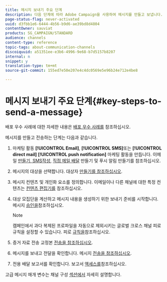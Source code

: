 ```yaml
---
title: 메시지 보내기 주요 단계
description: 다음 단계에 따라 Adobe Campaign을 사용하여 메시지를 만들고 보냅니다.
page-status-flag: never-activated
uuid: d3fbb1e6-6444-4b56-b9d6-ae39bd8d4804
contentOwner: sauviat
products: SG_CAMPAIGN/STANDARD
audience: channels
content-type: reference
topic-tags: about-communication-channels
discoiquuid: a51351ee-e3b6-4996-9e68-b7d5157b8207
internal: n
snippet: y
translation-type: tm+mt
source-git-commit: 155ed7e50e207e4c4dc0569e5e96b24e712e4be8

---
```



# 메시지 보내기 주요 단계{#key-steps-to-send-a-message}

배포 우수 사례에 대한 자세한 내용은 [배포 우수 사례를](https://helpx.adobe.com/kr/campaign/kb/delivery-best-practices.html) 참조하십시오.

메시지를 만들고 전송하는 단계는 다음과 같습니다.

1. 마케팅 활동 **[!UICONTROL Email]**, **[!UICONTROL SMS]**&#x200B;또는 **[!UICONTROL direct mail]** **[!UICONTROL push notification]** 마케팅 활동을 만듭니다. 이메일 [만들기, SMS](../../channels/using/creating-an-email.md)[작성](../../channels/using/creating-an-sms-message.md), [직접 메일 배달](../../channels/using/creating-the-direct-mail.md) 만들기 및 푸시 알림 [](../../channels/using/preparing-and-sending-a-push-notification.md)만들기를 참조하십시오.
1. 메시지의 대상을 선택합니다. 대상자 [만들기를 참조하십시오](../../audiences/using/creating-audiences.md).
1. 메시지 컨텐츠 및 개인화 요소를 정의합니다. 이메일이나 다른 채널에 대한 특정 컨텐츠는 [컨텐츠 편집기를](../../designing/using/designing-content-in-adobe-campaign.md) 참조하십시오.
1. 대상 모집단을 계산하고 메시지 내용을 생성하기 위한 보내기 준비를 시작합니다. 메시지 [승인을](../../sending/using/preparing-the-send.md)참조하십시오.

   >[!NOTE]
   >
   >캠페인에서 과다 복제된 프로파일을 자동으로 제외시키는 글로벌 크로스 채널 피로 규칙을 설정할 수 있습니다. 피로 [규칙을](../../sending/using/fatigue-rules.md)참조하십시오.

1. 증거 자료 전송 교정본 [전송을 참조하십시오](../../sending/using/sending-proofs.md).
1. 메시지를 보내고 전달을 확인합니다. 메시지 [전송을 참조하십시오](../../sending/using/confirming-the-send.md).
1. 전용 배달 보고서를 확인합니다. 보고서 [액세스를](../../reporting/using/about-dynamic-reports.md)참조하십시오.

고급 메시지 매개 변수는 채널 구성 [섹션에서](../../administration/using/about-channel-configuration.md) 자세히 설명합니다.
